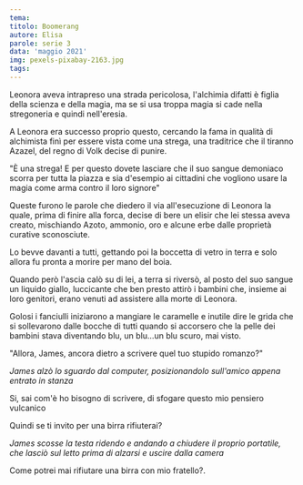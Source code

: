 ```yaml
---
tema:
titolo: Boomerang
autore: Elisa
parole: serie 3
data: 'maggio 2021'
img: pexels-pixabay-2163.jpg
tags: 
---
```

Leonora aveva intrapreso una strada pericolosa, l'alchimia difatti è figlia della scienza e della magia, ma se si usa troppa magia si cade nella stregoneria e quindi nell'eresia.

A Leonora era successo proprio questo, cercando la fama in qualità di alchimista finì per essere vista come una strega, una traditrice che il tiranno Azazel, del regno di Volk decise di punire.

"È una strega! E per questo dovete lasciare che il suo sangue demoniaco scorra per tutta la piazza e sia d'esempio ai cittadini che vogliono usare la magia come arma contro il loro signore"

Queste furono le parole che diedero il via all'esecuzione di Leonora la quale, prima di finire alla forca, decise di bere un elisir che lei stessa aveva creato, mischiando Azoto, ammonio, oro e alcune erbe dalle proprietà curative sconosciute.

Lo bevve davanti a tutti, gettando poi la boccetta di vetro in terra e solo allora fu pronta a morire per mano del boia.

Quando però l'ascia calò su di lei, a terra si riversò, al posto del suo sangue un liquido giallo, luccicante che ben presto attirò i bambini che, insieme ai loro genitori, erano venuti ad assistere alla morte di Leonora.

Golosi i fanciulli iniziarono a mangiare le caramelle e inutile dire le grida che si sollevarono dalle bocche di tutti quando si accorsero che la pelle dei bambini stava diventando blu, un blu...un blu scuro, mai visto.

"Allora, James, ancora dietro a scrivere quel tuo stupido romanzo?"

*James alzò lo sguardo dal computer, posizionandolo sull'amico appena entrato in stanza*

Si, sai com'è ho bisogno di scrivere, di sfogare questo mio pensiero vulcanico

Quindi se ti invito per una birra rifiuterai?

*James scosse la testa ridendo e andando a chiudere il proprio portatile, che lasciò sul letto prima di alzarsi e uscire dalla camera*

Come potrei mai rifiutare una birra con mio fratello?.

